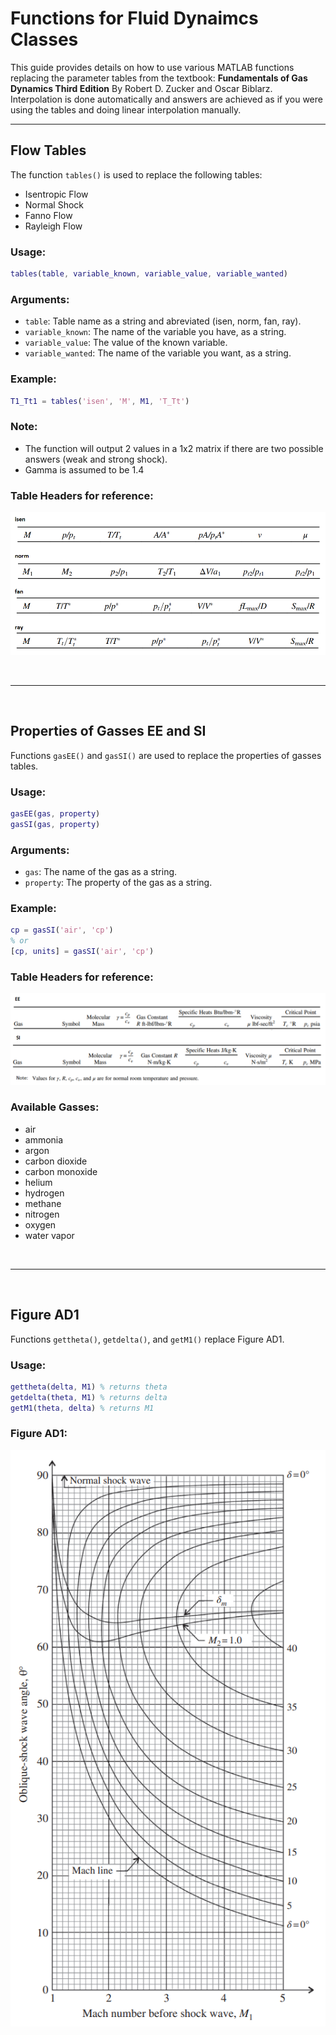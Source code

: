 # Functions for Fluid Dynaimcs Classes

This guide provides details on how to use various MATLAB functions replacing the parameter tables from the textbook: **Fundamentals of Gas Dynamics Third Edition** By Robert D. Zucker and Oscar Biblarz. Interpolation is done automatically and answers are achieved as if you were using the tables and doing linear interpolation manually.

___

## **Flow Tables**

The function `tables()` is used to replace the following tables:

- Isentropic Flow
- Normal Shock
- Fanno Flow
- Rayleigh Flow

### **Usage:**

```matlab
tables(table, variable_known, variable_value, variable_wanted)
```

### **Arguments:**
- `table`: Table name as a string and abreviated (isen, norm, fan, ray).
- `variable_known`: The name of the variable you have, as a string.
- `variable_value`: The value of the known variable.
- `variable_wanted`: The name of the variable you want, as a string.

### **Example:**

```matlab
T1_Tt1 = tables('isen', 'M', M1, 'T_Tt')
```

### **Note:**
- The function will output 2 values in a 1x2 matrix if there are two possible answers (weak and strong shock).  
- Gamma is assumed to be 1.4

### **Table Headers for reference:**  
![Flow Table Headers](table_headers_flow.png)

&nbsp;
___
&nbsp;

## **Properties of Gasses EE and SI**

Functions `gasEE()` and `gasSI()` are used to replace the properties of gasses tables.

### **Usage:**

```matlab
gasEE(gas, property)
gasSI(gas, property)
```

### **Arguments:**
- `gas`: The name of the gas as a string.
- `property`: The property of the gas as a string.

### **Example:**

```matlab
cp = gasSI('air', 'cp')
% or
[cp, units] = gasSI('air', 'cp')
```

### **Table Headers for reference:**
![Gasses Table Headers](table_headers_gasses.png)

### **Available Gasses:**
- air
- ammonia
- argon
- carbon dioxide
- carbon monoxide
- helium
- hydrogen
- methane
- nitrogen
- oxygen
- water vapor

&nbsp;
___
&nbsp;

## **Figure AD1**

Functions `gettheta()`, `getdelta()`, and `getM1()` replace Figure AD1.

### **Usage:**

```matlab
gettheta(delta, M1) % returns theta
getdelta(theta, M1) % returns delta
getM1(theta, delta) % returns M1
```

### **Figure AD1:**
![Figure AD1](figure_AD1.png)
